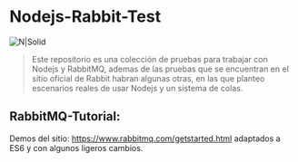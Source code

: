 # Nodejs-Rabbit-Test
![N|Solid](https://www.rabbitmq.com/img/tutorials/exchanges.png)

> Este repositorio es una colección de pruebas para trabajar con Nodejs y RabbitMQ, ademas de las pruebas que se encuentran en el sitio oficial de Rabbit habran algunas otras, en las que planteo escenarios reales de usar Nodejs y un sistema de colas.

## RabbitMQ-Tutorial:
Demos del sitio: https://www.rabbitmq.com/getstarted.html adaptados a ES6 y con algunos ligeros
cambios.

